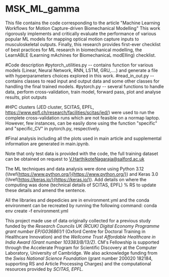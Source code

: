 # MSK_ML_gamma
This file contains the code corresponding to the article "Machine Learning Workflows for Motion Capture-driven Biomechanical Modelling"
This work rigorously implements and critically evaluate the performance of various popular ML models for mapping optical motion capture inputs to musculoskeletal outputs.
Finally, this research provides first-ever checklist of best practices for ML research in biomechanical modelling, the LearnABLE (Learning mAchines for BiomechanicaL modElling) checklist.

#Code description
#pytorch_utilities.py -- contains function for various models (Linear, Neural Network, RNN, LSTM, GRU,....) and generate a file with hyperparameters choices explored in this work. 
#read_in_out.py -- contains classes to read input and output data and some other classes for handling the final trained models. 
#pytorch.py -- several functions to handle data, perform cross-validation, train model, forward pass, plot and analyse results, plot outputs

#HPC clusters (JED cluster, SCITAS, EPFL, https://www.epfl.ch/research/facilities/scitas/jed/)  were used to run the complete cross-validation runs which are not feasible on a normap laptop. However, few instances, can be easily done using the function "specific" and "specific_CV" in pytorch.py, respectively.

#Final analysis including all the plots used in main article and supplemental information are generated in main.ipynb. 

Note that only test data is provided with the code, the full training dataset can be obtained on request to V.HarthikoteNagaraja@salford.ac.uk

The ML techniques and data analysis were done using Python 3.12 (\href{https://www.python.org/}{https://www.python.org/}) and Keras 3.0 (\href{https://keras.io/}{https://keras.io/}). Add details on where the computing was done (technical details of SCITAS, EPFL) % RS to update these details and amend the sentence.

All the libraries and depedicies are in environment.yml and the conda environment can be recreated by running the following command:
conda env create -f environment.yml

This project made use of data originally collected for a previous study funded by the _Research Councils UK (RCUK) Digital Economy Programme grant number EP/G036861/1_ (Oxford Centre for Doctoral Training in Healthcare Innovation) and the _Wellcome Trust Affordable Healthcare in India Award (Grant number 103383/B/13/Z)_. CM's Fellowship is supported through the Accelerate Program for Scientific Discovery at the Computer Laboratory, University of Cambridge. We also acknowledge funding from the _Swiss National Science Foundation_ (grant number 200020 182184, supporting RS and Article Processing Charges) and the computational resources provided by _SCITAS, EPFL_.
